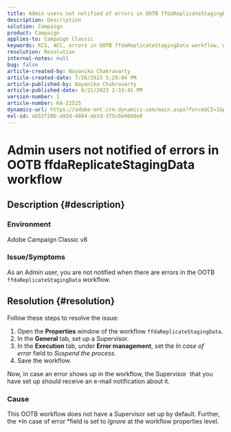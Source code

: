 ```yaml
---
title: Admin users not notified of errors in OOTB ffdaReplicateStagingData workflow
description: Description
solution: Campaign
product: Campaign
applies-to: Campaign Classic
keywords: KCS, ACC, errors in OOTB ffdaReplicateStagingData workflow, workflow properties
resolution: Resolution
internal-notes: null
bug: false
article-created-by: Nayanika Chakravarty
article-created-date: 7/26/2023 5:29:04 PM
article-published-by: Nayanika Chakravarty
article-published-date: 8/21/2023 2:33:41 PM
version-number: 1
article-number: KA-22525
dynamics-url: https://adobe-ent.crm.dynamics.com/main.aspx?forceUCI=1&pagetype=entityrecord&etn=knowledgearticle&id=12cf74e5-d92b-ee11-bdf4-6045bd006e5a
exl-id: ab52f28b-a92d-4884-ab1d-375c0a9660e0
---
```

# Admin users not notified of errors in OOTB ffdaReplicateStagingData workflow

## Description {#description}


### Environment

Adobe Campaign Classic v8

### Issue/Symptoms

As an Admin user, you are not notified when there are errors in the OOTB `ffdaReplicateStagingData` workflow.


## Resolution {#resolution}


Follow these steps to resolve the issue:

1. Open the <b>Properties</b> window of the workflow `ffdaReplicateStagingData`.
2. In the <b>General</b> tab, set up a Supervisor.
3. In the <b>Execution</b> tab, under <b>Error management</b>, set the *In case of error* field to *Suspend the process*.
4. Save the workflow.


Now, in case an error shows up in the workflow, the Supervisor  that you have set up should receive an e-mail notification about it.

### Cause

This OOTB workflow does not have a Supervisor set up by default. Further, the *In case of error<b> </b>*field is set to *Ignore* at the workflow properties level.
